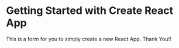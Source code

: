# Getting Started with Create React App

This is a form for you to simply create a new React App.
Thank You!!